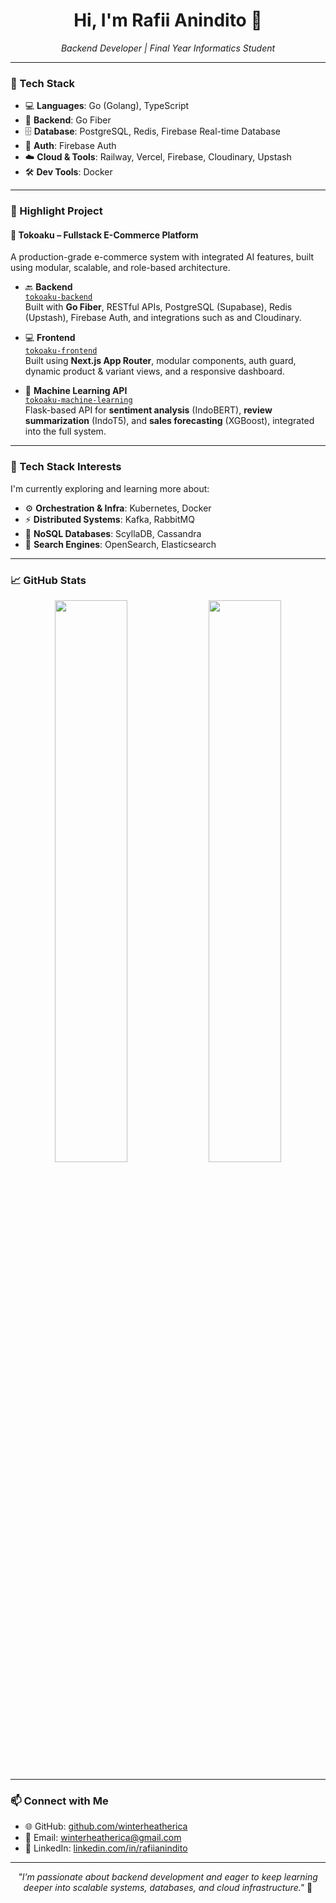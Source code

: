 <h1 align="center">Hi, I'm Rafii Anindito 👋</h1>

<p align="center">
  <i>Backend Developer | Final Year Informatics Student</i>
</p>

---

### 🔧 Tech Stack

- 💻 **Languages**: Go (Golang), TypeScript 
- 🧠 **Backend**: Go Fiber  
- 🗄️ **Database**: PostgreSQL, Redis, Firebase Real-time Database 
- 🔐 **Auth**: Firebase Auth  
- ☁️ **Cloud & Tools**: Railway, Vercel, Firebase, Cloudinary, Upstash
- 🛠️ **Dev Tools**: Docker

---

### 🚀 Highlight Project

#### 🛒 Tokoaku – Fullstack E-Commerce Platform

A production-grade e-commerce system with integrated AI features, built using modular, scalable, and role-based architecture.

- 🔙 **Backend**  
  [`tokoaku-backend`](https://github.com/winterheatherica/tokoaku-backend)  
  Built with **Go Fiber**, RESTful APIs, PostgreSQL (Supabase), Redis (Upstash), Firebase Auth, and integrations such as and Cloudinary.

- 💻 **Frontend**  
  [`tokoaku-frontend`](https://github.com/winterheatherica/tokoaku-frontend)  
  Built using **Next.js App Router**, modular components, auth guard, dynamic product & variant views, and a responsive dashboard.

- 🧠 **Machine Learning API**  
  [`tokoaku-machine-learning`](https://github.com/winterheatherica/tokoaku-machine-learning)  
  Flask-based API for **sentiment analysis** (IndoBERT), **review summarization** (IndoT5), and **sales forecasting** (XGBoost), integrated into the full system.

---

### 🧠 Tech Stack Interests

I'm currently exploring and learning more about:

- ⚙️ **Orchestration & Infra**: Kubernetes, Docker
- ⚡ **Distributed Systems**: Kafka, RabbitMQ
- 💾 **NoSQL Databases**: ScyllaDB, Cassandra
- 🔎 **Search Engines**: OpenSearch, Elasticsearch

---

### 📈 GitHub Stats

<p align="center">
  <img width="48%" src="https://github-readme-stats.vercel.app/api?username=winterheatherica&show_icons=true&theme=radical" />
  <img width="48%" src="https://github-readme-stats.vercel.app/api/top-langs/?username=winterheatherica&layout=compact&theme=radical" />
</p>

---

### 📫 Connect with Me

- 🌐 GitHub: [github.com/winterheatherica](https://github.com/winterheatherica)
- 📧 Email: [winterheatherica@gmail.com](mailto:winterheatherica@gmail.com)
- 💼 LinkedIn: [linkedin.com/in/rafiianindito](https://linkedin.com/in/rafiianindito)

---

<p align="center">
  <i>"I’m passionate about backend development and eager to keep learning deeper into scalable systems, databases, and cloud infrastructure."</i> 🚀
</p>
